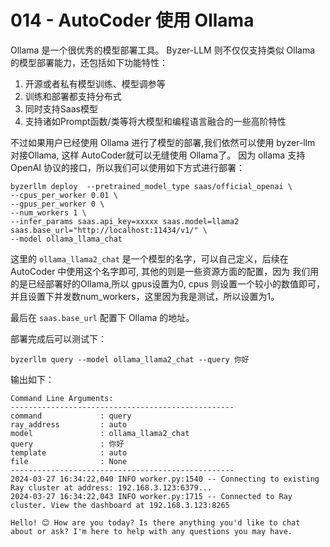 # 014 - AutoCoder 使用 Ollama

Ollama 是一个很优秀的模型部署工具。 Byzer-LLM 则不仅仅支持类似 Ollama 的模型部署能力，还包括如下功能特性：

1. 开源或者私有模型训练、模型调参等
2. 训练和部署都支持分布式
3. 同时支持Saas模型
4. 支持诸如Prompt函数/类等将大模型和编程语言融合的一些高阶特性

不过如果用户已经使用 Ollama 进行了模型的部署,我们依然可以使用 byzer-llm 对接Ollama, 这样 AutoCoder就可以无缝使用 Ollama了。 因为 ollama 支持 OpenAI 协议的接口，所以我们可以使用如下方式进行部署：

```shell
byzerllm deploy  --pretrained_model_type saas/official_openai \
--cpus_per_worker 0.01 \
--gpus_per_worker 0 \
--num_workers 1 \
--infer_params saas.api_key=xxxxx saas.model=llama2  saas.base_url="http://localhost:11434/v1/" \
--model ollama_llama_chat
```

这里的 `ollama_llama2_chat` 是一个模型的名字，可以自己定义，后续在 AutoCoder 中使用这个名字即可, 其他的则是一些资源方面的配置，因为
我们用的是已经部署好的Ollama,所以 gpus设置为0, cpus 则设置一个较小的数值即可，并且设置下并发数num_workers，这里因为我是测试，所以设置为1。

最后在 `saas.base_url` 配置下 Ollama 的地址。

部署完成后可以测试下：

```shell
byzerllm query --model ollama_llama2_chat --query 你好
```

输出如下：

```
Command Line Arguments:
--------------------------------------------------
command             : query
ray_address         : auto
model               : ollama_llama2_chat
query               : 你好
template            : auto
file                : None
--------------------------------------------------
2024-03-27 16:34:22,040	INFO worker.py:1540 -- Connecting to existing Ray cluster at address: 192.168.3.123:6379...
2024-03-27 16:34:22,043	INFO worker.py:1715 -- Connected to Ray cluster. View the dashboard at 192.168.3.123:8265

Hello! 😊 How are you today? Is there anything you'd like to chat about or ask? I'm here to help with any questions you may have.
```


